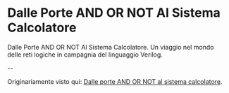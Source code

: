 # Dalle Porte AND OR NOT Al Sistema Calcolatore

Dalle Porte AND OR NOT Al Sistema Calcolatore. Un viaggio nel mondo delle reti
logiche in campagnia del linguaggio Verilog.

--

Originariamente visto qui: [Dalle porte AND OR NOT al sistema
calcolatore](http://www.edizioniets.com/scheda.asp?n=9788846743114).

